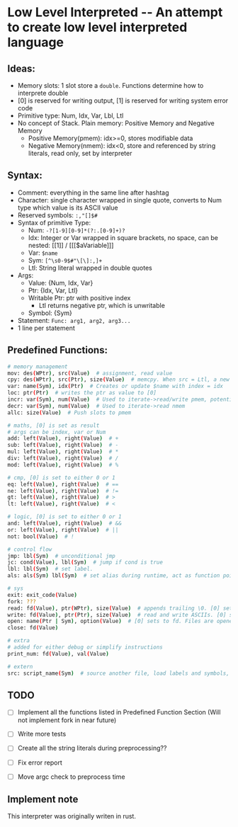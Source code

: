 # Low Level Interpreted -- An attempt to create low level interpreted language

## Ideas:

- Memory slots: 1 slot store a `double`. Functions determine how to interprete double
- [0] is reserved for writing output, [1] is reserved for writing system error code
- Primitive type: Num, Idx, Var, Lbl, Ltl
- No concept of Stack. Plain memory: Positive Memory and Negative Memory
    - Positive Memory(pmem): idx>=0, stores modifiable data
    - Negative Memory(nmem): idx<0, store and referenced by string literals, read only, set by interpreter

## Syntax:

- Comment: everything in the same line after hashtag
- Character: single character wrapped in single quote, converts to Num type which value is its ASCII value
- Reserved symbols: `:,"[]$#`
- Syntax of primitive Type:
    - Num: `-?[1-9][0-9]*(?:.[0-9]+)?`
    - Idx: Integer or Var wrapped in square brackets, no space, can be nested: [[1]] / [[[$aVariable]]]
    - Var: `$name`
    - Sym: `[^\s0-9$#"\[\]:,]+`
    - Ltl: String literal wrapped in double quotes
- Args:
    - Value: {Num, Idx, Var}
    - Ptr: {Idx, Var, Ltl}
    - Writable Ptr: ptr with positive index
        - Ltl returns negative ptr, which is unwritable
    - Symbol: {Sym}
- Statement: `Func: arg1, arg2, arg3...`
- 1 line per statement
 
## Predefined Functions:

```bash
# memory management
mov: des(WPtr), src(Value)  # assignment, read value
cpy: des(WPtr), src(Ptr), size(Value)  # memcpy. When src = Ltl, a new ltl is created and its idx is used as src idx
var: name(Sym), idx(Ptr)  # Creates or update $name with index = idx
loc: ptr(Ptr)  # writes the ptr as value to [0]
incr: var(Sym), num(Value)  # Used to iterate->read/write pmem, potentially can be used to do stack operations. var(Sym) has to be declared before
decr: var(Sym), num(Value)  # Used to iterate->read nmem
allc: size(Value)  # Push slots to pmem

# maths, [0] is set as result
# args can be index, var or Num
add: left(Value), right(Value)  # +
sub: left(Value), right(Value)  # -
mul: left(Value), right(Value)  # *
div: left(Value), right(Value)  # /
mod: left(Value), right(Value)  # %

# cmp, [0] is set to either 0 or 1
eq: left(Value), right(Value)  # ==
ne: left(Value), right(Value)  # !=
gt: left(Value), right(Value)  # >
lt: left(Value), right(Value)  # <

# logic, [0] is set to either 0 or 1
and: left(Value), right(Value)  # &&
or: left(Value), right(Value)  # ||
not: bool(Value)  # !

# control flow
jmp: lbl(Sym)  # unconditional jmp
jc: cond(Value), lbl(Sym)  # jump if cond is true
lbl: lbl(Sym)  # set label.
als: als(Sym) lbl(Sym)  # set alias during runtime, act as function pointer. als = lbl

# sys
exit: exit_code(Value)
fork: ???
read: fd(Value), ptr(WPtr), size(Value)  # appends trailing \0. [0] set to bytes written to mem
write: fd(Value), ptr(Ptr), size(Value)  # read and write ASCIIs. [0] set to bytes written to stream
open: name(Ptr | Sym), option(Value)  # [0] sets to fd. Files are opened in text mode
close: fd(Value)

# extra
# added for either debug or simplify instructions
print_num: fd(Value), val(Value)

# extern
src: script_name(Sym)  # source another file, load labels and symbols, don't execute
```

## TODO
- [ ] Implement all the functions listed in Predefined Function Section (Will not implement fork in near future)

- [ ] Write more tests

- [ ] Create all the string literals during preprocessing??

- [ ] Fix error report

- [ ] Move argc check to preprocess time

## Implement note

This interpreter was originally writen in rust.
